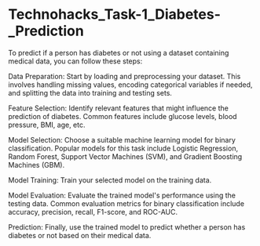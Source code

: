 # Technohacks_Task-1_Diabetes-_Prediction


To predict if a person has diabetes or not using a dataset containing medical data, you can follow these steps:

Data Preparation: Start by loading and preprocessing your dataset. This involves handling missing values, encoding categorical variables if needed, and splitting the data into training and testing sets.

Feature Selection: Identify relevant features that might influence the prediction of diabetes. Common features include glucose levels, blood pressure, BMI, age, etc.

Model Selection: Choose a suitable machine learning model for binary classification. Popular models for this task include Logistic Regression, Random Forest, Support Vector Machines (SVM), and Gradient Boosting Machines (GBM).

Model Training: Train your selected model on the training data.

Model Evaluation: Evaluate the trained model's performance using the testing data. Common evaluation metrics for binary classification include accuracy, precision, recall, F1-score, and ROC-AUC.

Prediction: Finally, use the trained model to predict whether a person has diabetes or not based on their medical data.
